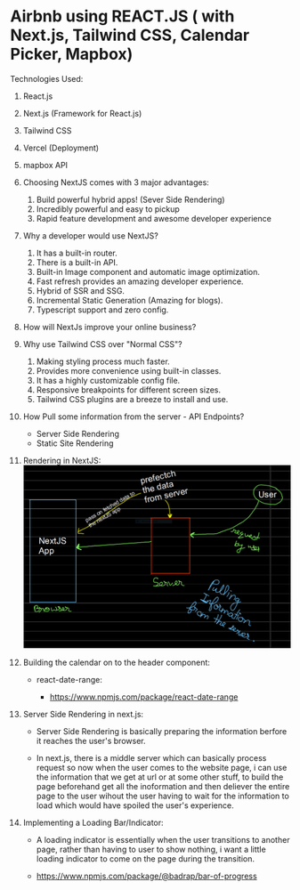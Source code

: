 #  Airbnb using REACT.JS ( with Next.js, Tailwind CSS, Calendar Picker, Mapbox)

Technologies Used:

1. React.js
2. Next.js (Framework for React.js)
3. Tailwind CSS
4. Vercel (Deployment)
5. mapbox API

1. Choosing NextJS comes with 3 major advantages:
    
    1. Build powerful hybrid apps! (Sever Side Rendering)
    2. Incredibly powerful and easy to pickup
    3. Rapid feature development and awesome developer experience 

2. Why a developer would use NextJS?
    
    1. It has a built-in router.
    2. There is a built-in API.
    3. Built-in Image component and automatic image optimization.
    4. Fast refresh provides an amazing developer experience.
    5. Hybrid of SSR and SSG.
    6. Incremental Static Generation (Amazing for blogs).
    7. Typescript support and zero config.

3. How will NextJs improve your online business?

4. Why use Tailwind CSS over "Normal CSS"?

    1. Making styling process much faster.
    2. Provides more convenience using built-in classes.
    3. It has a highly customizable config file.
    4. Responsive breakpoints for different screen sizes.
    5. Tailwind CSS plugins are a breeze to install and use.

5. How Pull some information from the server - API Endpoints?
        
    - Server Side Rendering
    - Static Site Rendering

6. Rendering in NextJS:
![](renderingInNextJS.png)

7. Building the calendar on to the header component:

    - react-date-range:
        
        - https://www.npmjs.com/package/react-date-range

8. Server Side Rendering in next.js:

    - Server Side Rendering is basically preparing the information berfore it reaches the user's browser.

    - In next.js, there is a middle server which can basically process request so now when the user comes to the website page, i can use the information that we get at url or at some other stuff, to build the page beforehand get all the inoformation and then deliever the entire page to the user wihout the user having to wait for the information to load which would have spoiled the user's experience.

9. Implementing a Loading Bar/Indicator:

    - A loading indicator is essentially when the user transitions to another
    page, rather than having to user to show nothing, i want a little loading indicator to come on the page during the transition.

    - https://www.npmjs.com/package/@badrap/bar-of-progress

